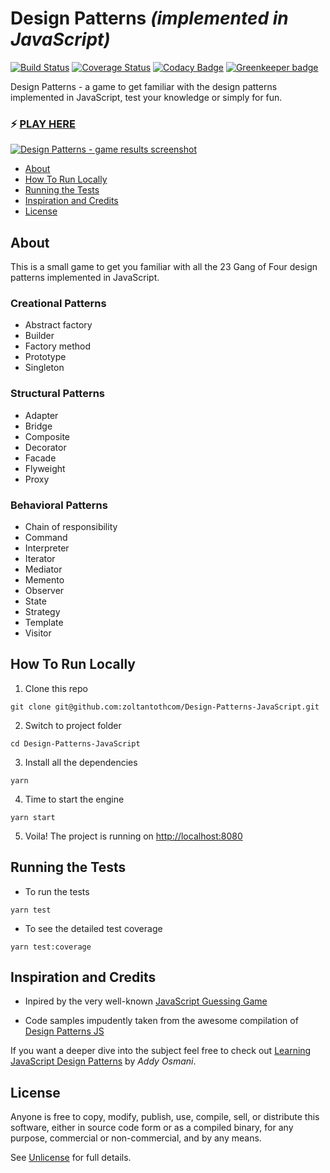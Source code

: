 # Design Patterns _(implemented in JavaScript)_

[![Build Status](https://travis-ci.org/zoltantothcom/Design-Patterns-JavaScript.svg?branch=master)](https://travis-ci.org/zoltantothcom/Design-Patterns-JavaScript) [![Coverage Status](https://coveralls.io/repos/github/zoltantothcom/Design-Patterns-JavaScript/badge.svg?branch=master)](https://coveralls.io/github/zoltantothcom/Design-Patterns-JavaScript?branch=master) [![Codacy Badge](https://api.codacy.com/project/badge/Grade/5f4e97b771504e23b0b414d2cbc69506)](https://www.codacy.com/app/zoltantothcom/Design-Patterns-JavaScript) [![Greenkeeper badge](https://badges.greenkeeper.io/zoltantothcom/Design-Patterns-JavaScript.svg)](https://greenkeeper.io/)

Design Patterns - a game to get familiar with the design patterns implemented in JavaScript, test your knowledge or simply for fun.

### :zap: [PLAY HERE](https://design-patterns-javascript.surge.sh/)

[<img src="https://raw.githubusercontent.com/zoltantothcom/Design-Patterns-JavaScript/master/static/screenshot.png?sanitize=true&raw=true" alt="Design Patterns - game results screenshot" />](https://design-patterns-javascript.surge.sh/)

- [About](#about)
- [How To Run Locally](#how-to-run-locally)
- [Running the Tests](#running-the-tests)
- [Inspiration and Credits](#inspiration-and-credits)
- [License](#license)

## About

This is a small game to get you familiar with all the 23 Gang of Four design patterns implemented in JavaScript.

### Creational Patterns

- Abstract factory
- Builder
- Factory method
- Prototype
- Singleton

### Structural Patterns

- Adapter
- Bridge
- Composite
- Decorator
- Facade
- Flyweight
- Proxy

### Behavioral Patterns

- Chain of responsibility
- Command
- Interpreter
- Iterator
- Mediator
- Memento
- Observer
- State
- Strategy
- Template
- Visitor

## How To Run Locally

1. Clone this repo

```
git clone git@github.com:zoltantothcom/Design-Patterns-JavaScript.git
```

2. Switch to project folder

```
cd Design-Patterns-JavaScript
```

3. Install all the dependencies

```
yarn
```

4. Time to start the engine

```
yarn start
```

5. Voila! The project is running on [http://localhost:8080](http://localhost:8080)

## Running the Tests

- To run the tests

```
yarn test
```

- To see the detailed test coverage

```
yarn test:coverage
```

## Inspiration and Credits

- Inpired by the very well-known [JavaScript Guessing Game](https://javascript-game.firebaseapp.com/)

- Code samples impudently taken from the awesome compilation of [Design Patterns JS](https://github.com/fbeline/Design-Patterns-JS)

If you want a deeper dive into the subject feel free to check out [Learning JavaScript Design Patterns](https://addyosmani.com/resources/essentialjsdesignpatterns/book/) by _Addy Osmani_.

## License

Anyone is free to copy, modify, publish, use, compile, sell, or distribute this software, either in source code form or as a compiled binary, for any purpose, commercial or non-commercial, and by any means.

See [Unlicense](http://unlicense.org) for full details.
